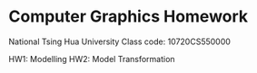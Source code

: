 # Computer Graphics Homework

National Tsing Hua University
Class code: 10720CS550000

HW1: Modelling
HW2: Model Transformation
